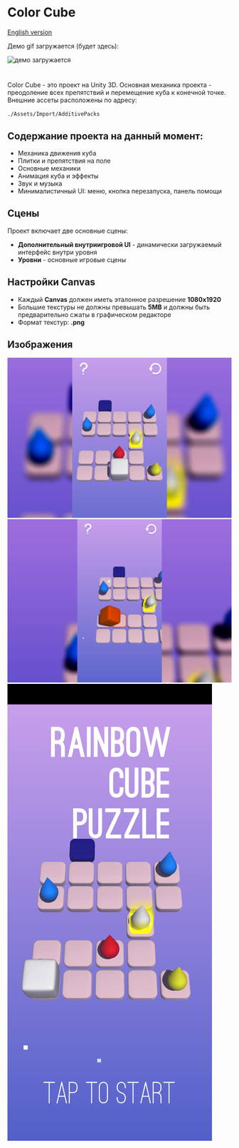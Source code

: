 # Color Cube

[English version](README.md)

Демо gif загружается (будет здесь):

<img alt="демо загружается" src="https://github.com/maXZimillian/Color_Cube/blob/main/RepoResources/RCDemo_1.gif?raw=true"/></code>
#
Color Cube - это проект на Unity 3D. Основная механика проекта - преодоление всех препятствий и перемещение куба к конечной точке.
Внешние ассеты расположены по адресу:  
```
./Assets/Import/AdditivePacks
```
## Содержание проекта на данный момент:

- Механика движения куба
- Плитки и препятствия на поле
- Основные механики
- Анимация куба и эффекты
- Звук и музыка
- Минималистичный UI: меню, кнопка перезапуска, панель помощи

## Сцены

Проект включает две основные сцены:
- **Дополнительный внутриигровой UI** - динамически загружаемый интерфейс внутри уровня
- **Уровни** - основные игровые сцены

## Настройки Canvas

- Каждый **Canvas** должен иметь эталонное разрешение **1080x1920**
- Большие текстуры не должны превышать **5MB** и должны быть предварительно сжаты в графическом редакторе
- Формат текстур: **.png**

## Изображения

<img alt="скриншот игры" src="https://github.com/maXZimillian/Color_Cube/blob/main/RepoResources/Screenshot_20241022-224408.jpg?raw=true"/></code>
<img alt="скриншот игры" src="https://github.com/maXZimillian/Color_Cube/blob/main/RepoResources/Screenshot_20241022-224418.jpg?raw=true"/></code>
<img alt="скриншот игры" src="https://github.com/maXZimillian/Color_Cube/blob/main/RepoResources/Screenshot_20241022-224507.jpg?raw=true"/></code>
